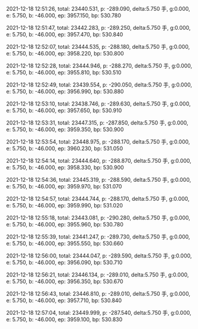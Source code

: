 2021-12-18 12:51:26, total: 23440.531, p: -289.090, delta:5.750 手, g:0.000, e: 5.750, b: -46.000, ep: 3957.150, bp: 530.780

2021-12-18 12:51:47, total: 23442.283, p: -289.250, delta:5.750 手, g:0.000, e: 5.750, b: -46.000, ep: 3957.470, bp: 530.840

2021-12-18 12:52:07, total: 23444.535, p: -288.180, delta:5.750 手, g:0.000, e: 5.750, b: -46.000, ep: 3958.220, bp: 530.800

2021-12-18 12:52:28, total: 23444.946, p: -288.270, delta:5.750 手, g:0.000, e: 5.750, b: -46.000, ep: 3955.810, bp: 530.510

2021-12-18 12:52:49, total: 23439.554, p: -290.050, delta:5.750 手, g:0.000, e: 5.750, b: -46.000, ep: 3956.990, bp: 530.880

2021-12-18 12:53:10, total: 23438.746, p: -289.630, delta:5.750 手, g:0.000, e: 5.750, b: -46.000, ep: 3957.650, bp: 530.910

2021-12-18 12:53:31, total: 23447.315, p: -287.850, delta:5.750 手, g:0.000, e: 5.750, b: -46.000, ep: 3959.350, bp: 530.900

2021-12-18 12:53:54, total: 23448.975, p: -288.170, delta:5.750 手, g:0.000, e: 5.750, b: -46.000, ep: 3960.230, bp: 531.050

2021-12-18 12:54:14, total: 23444.640, p: -288.870, delta:5.750 手, g:0.000, e: 5.750, b: -46.000, ep: 3958.330, bp: 530.900

2021-12-18 12:54:36, total: 23445.319, p: -288.590, delta:5.750 手, g:0.000, e: 5.750, b: -46.000, ep: 3959.970, bp: 531.070

2021-12-18 12:54:57, total: 23444.744, p: -288.170, delta:5.750 手, g:0.000, e: 5.750, b: -46.000, ep: 3959.990, bp: 531.020

2021-12-18 12:55:18, total: 23443.081, p: -290.280, delta:5.750 手, g:0.000, e: 5.750, b: -46.000, ep: 3955.960, bp: 530.780

2021-12-18 12:55:39, total: 23441.247, p: -289.730, delta:5.750 手, g:0.000, e: 5.750, b: -46.000, ep: 3955.550, bp: 530.660

2021-12-18 12:56:00, total: 23444.047, p: -289.590, delta:5.750 手, g:0.000, e: 5.750, b: -46.000, ep: 3956.090, bp: 530.710

2021-12-18 12:56:21, total: 23446.134, p: -289.010, delta:5.750 手, g:0.000, e: 5.750, b: -46.000, ep: 3956.350, bp: 530.670

2021-12-18 12:56:43, total: 23446.810, p: -289.010, delta:5.750 手, g:0.000, e: 5.750, b: -46.000, ep: 3957.710, bp: 530.840

2021-12-18 12:57:04, total: 23449.999, p: -287.540, delta:5.750 手, g:0.000, e: 5.750, b: -46.000, ep: 3959.100, bp: 530.830